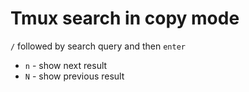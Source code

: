 # Tmux search in copy mode

`/` followed by search query and then `enter`

- `n` - show next result
- `N` - show previous result
